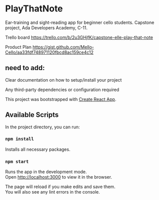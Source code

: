 # PlayThatNote
Ear-training and sight-reading app for beginner cello students. Capstone project, Ada Developers Academy, C-11.

Trello board 
https://trello.com/b/2u3GHjfK/capstone-elle-play-that-note

Product Plan
https://gist.github.com/Mello-Cello/aa33fdf748971120fbcd8ac159ce4c12

## need to add:
Clear documentation on how to setup/install your project

Any third-party dependencies or configuration required


This project was bootstrapped with [Create React App](https://github.com/facebook/create-react-app).

## Available Scripts

In the project directory, you can run:

### `npm install`

Installs all necessary packages.

### `npm start`

Runs the app in the development mode.<br>
Open [http://localhost:3000](http://localhost:3000) to view it in the browser.

The page will reload if you make edits and save them.<br>
You will also see any lint errors in the console.
